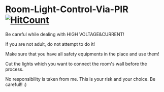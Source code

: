# Room-Light-Control-Via-PIR [![HitCount](http://hits.dwyl.com/ozert/Room-Light-Control-Via-PIR.svg)](http://hits.dwyl.com/ozert/Room-Light-Control-Via-PIR)



Be careful while dealing with HIGH VOLTAGE&CURRENT! 

If you are not adult, do not attempt to do it!

Make sure that you have all safety equipments in the place and use them! 

Cut the lights which you want to connect the room's wall before the process.

No responsibility is taken from me. This is your risk and your choice. Be careful!! :)
